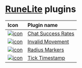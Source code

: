 # [RuneLite](https://github.com/runelite/runelite) plugins
|Icon|Plugin name|
|:---|:----------|
|[![icon](../../blob/chat-success-rates/icon.png)](../../tree/chat-success-rates)|[Chat Success Rates](../../tree/chat-success-rates)|
|[![icon](../../blob/invalid-movement/icon.png)](../../tree/invalid-movement)|[Invalid Movement](../../tree/invalid-movement)|
|[![icon](../../blob/radius-markers/icon.png)](../../tree/radius-markers)|[Radius Markers](../../tree/radius-markers)|
|[![icon](../../blob/tick-timestamp/icon.png)](../../tree/tick-timestamp)|[Tick Timestamp](../../tree/tick-timestamp)|
